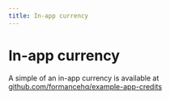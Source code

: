```yaml
---
title: In-app currency
---
```

# In-app currency
A simple of an in-app currency is available at [github.com/formancehq/example-app-credits](https://github.com/formancehq/example-app-credits)
